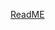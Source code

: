 [ReadME](https://raw.githubusercontent.com/mendixlabs/app-services-components/main/apps/native-widgets/calendar-native-widget/README.md ":include")
